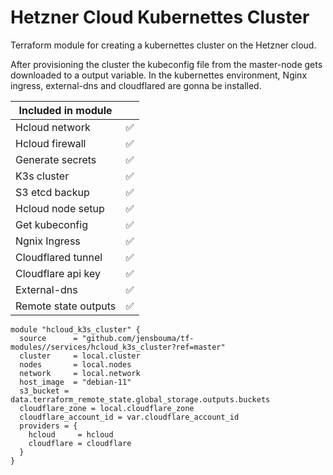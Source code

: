 # Hetzner Cloud Kubernettes Cluster

Terraform module for creating a kubernettes cluster on the Hetzner cloud.

After provisioning the cluster the kubeconfig file from the master-node gets downloaded to a output variable. In the kubernettes environment, Nginx ingress, external-dns and cloudflared are gonna be installed.

|  Included in module |       |
|---                    |---    |
|  Hcloud network       |  ✅   |
|  Hcloud firewall      |  ✅   |
|  Generate secrets     |  ✅   |
|  K3s cluster          |  ✅   |
|  S3 etcd backup       |  ✅   |
|  Hcloud node setup    |  ✅   |
|  Get kubeconfig       |  ✅   |
|  Ngnix Ingress        |  ✅   |
|  Cloudflared tunnel   |  ✅   |
|  Cloudflare api key   |  ✅   |
|  External-dns         |  ✅   |
|  Remote state outputs |  ✅   |


```
module "hcloud_k3s_cluster" {
  source      = "github.com/jensbouma/tf-modules//services/hcloud_k3s_cluster?ref=master"
  cluster     = local.cluster
  nodes       = local.nodes
  network     = local.network
  host_image  = "debian-11"
  s3_bucket = data.terraform_remote_state.global_storage.outputs.buckets
  cloudflare_zone = local.cloudflare_zone
  cloudflare_account_id = var.cloudflare_account_id
  providers = {
    hcloud     = hcloud
    cloudflare = cloudflare
  }
}
```